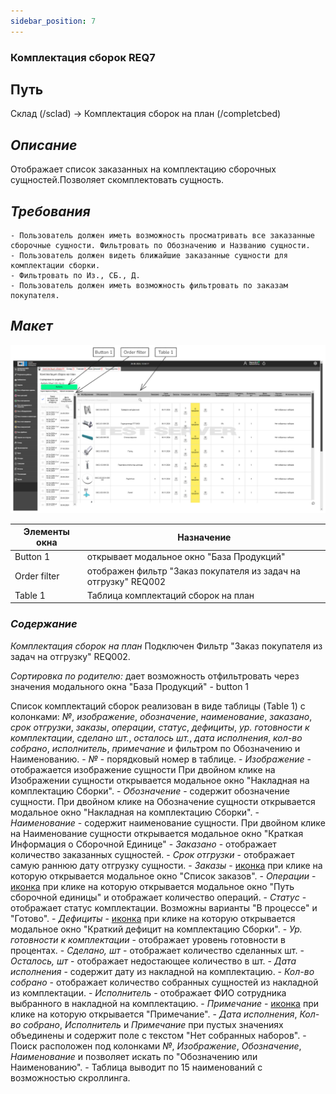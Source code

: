 ```yaml
---
sidebar_position: 7
---
```

### Комплектация сборок REQ7

## Путь 
Склад (/sclad) -> Комплектация сборок на план (/completcbed)

## *Описание*
Отображает список заказанных на комплектацию сборочных сущностей.Позволяет скомплектовать сущность.

## *Требования*
    - Пользователь должен иметь возможность просматривать все заказанные сборочные сущности. Фильтровать по Обозначению и Названию сущности.
    - Пользователь должен видеть ближайшие заказанные сущности для комплектации сборки.
    - Фильтровать по Из., СБ., Д.
    - Пользователь должен иметь возможность фильтровать по заказам покупателя.

## *Макет*
![Пример изображения Комплектация сборок на план](\img\CompleteSetOfAssemblies\CompleteSetOfAssemblies.png)

| Элементы окна | Назначение |
|---|---|
|Button 1| открывает модальное окно "База Продукций" |
|Order filter| отображен фильтр "Заказ покупателя из задач на отгрузку" REQ002 |
|Table 1| Таблица комплектаций сборок на план |

### *Содержание*
*Комплектация сборок на план*
Подключен Фильтр "Заказ покупателя из задач на отгрузку" REQ002.

*Сортировка по родителю:* дает возможность отфильтровать через значения модального окна "База Продукций" - button 1

Список комплектаций сборок реализован в виде таблицы (Table 1) с колонками: *№*, *изображение*, *обозначение*, *наименование*, *заказано*, *срок отгрузки*, *заказы*, *операции*, *статус*, *дефициты*, *ур. готовности к комплектации*, *сделано шт.*, *осталось шт.*, *дата исполнения*, *кол-во собрано*, *исполнитель*, *примечание* и фильтром по Обозначению и Наименованию.
    - *№* - порядковый номер в таблице.
    - *Изображение* - отображается изображение сущности При двойном клике на Изображении сущности открывается модальное окно "Накладная на комплектацию Сборки".
    - *Обозначение* - содержит обозначение сущности. При двойном клике на Обозначение сущности открывается модальное окно "Накладная на комплектацию Сборки".
    - *Наименование* - содержит наименование сущности. При двойном клике на Наименование сущности открывается модальное окно "Краткая Информация о Сборочной Единице"
    - *Заказано* - отображает количество заказанных сущностей.
    - *Срок отгрузки* - отображает самую раннюю дату отгрузку сущности.
    - *Заказы* - [иконка](/img/plus.png) при клике на которую открывается модальное окно "Список заказов".
    - *Операции* - [иконка](/img/plus.png) при клике на которую открывается модальное окно "Путь сборочной единицы" и отображает количество операций.
    - *Статус* - отображает статус комплектации. Возможны варианты "В процессе" и "Готово".
    - *Дефициты* - [иконка](/img/plus.png) при клике на которую открывается модальное окно "Краткий дефицит на комплектацию Сборки".
    - *Ур. готовности к комплектации* - отображает уровень готовности в процентах.
    - *Сделано, шт* - отображает количество сделанных шт.
    - *Осталось, шт* - отображает недостающее количество в шт.
    - *Дата исполнения* - содержит дату из накладной на комплектацию.
    - *Кол-во собрано* - отображает количество собранных сущностей из накладной из комплектации.
    - *Исполнитель* - отображает ФИО сотрудника выбранного в накладной на комплектацию.
    - *Примечание* - [иконка](/img/plus.png) при клике на которую открывается "Примечание".
    - *Дата исполнения*, *Кол-во собрано*, *Исполнитель* и *Примечание* при пустых значениях объединены и содержит поле с текстом "Нет собранных наборов".
    - Поиск расположен под колонками *№*, *Изображение*, *Обозначение*, *Наименование* и позволяет искать по "Обозначению или Наименованию".
    - Таблица выводит по 15 наименований с возможностью скроллинга.